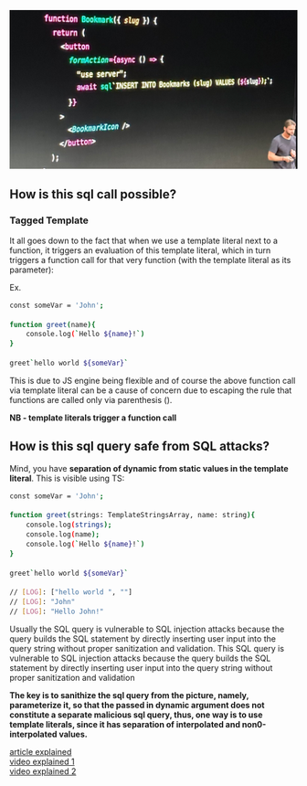 ![alt img](https://github.com/VasilGVasilev/InterviewPrep/blob/main/public/server-actions.png)

## How is this sql call possible?

### Tagged Template

It all goes down to the fact that when we use a template literal next to a function, it triggers an evaluation of this template literal, which in turn triggers a function call for that very function (with the template literal as its parameter):

Ex.

```sh
const someVar = 'John';

function greet(name){
    console.log(`Hello ${name}!`)
}

greet`hello world ${someVar}`

```

This is due to JS engine being flexible and of course the above function call via template literal can be a cause of concern due to escaping the rule that functions are called only via parenthesis ().

**NB - template literals trigger a function call**



## How is this sql query safe from SQL attacks?

Mind, you have **separation of dynamic from static values in the template literal**. This is visible using TS:

```sh
const someVar = 'John';

function greet(strings: TemplateStringsArray, name: string){
    console.log(strings);
    console.log(name);
    console.log(`Hello ${name}!`)
}

greet`hello world ${someVar}`

// [LOG]: ["hello world ", ""] 
// [LOG]: "John" 
// [LOG]: "Hello John!" 

```

Usually the SQL query is vulnerable to SQL injection attacks because the query builds the SQL statement by directly inserting user input into the query string without proper sanitization and validation.
This SQL query is vulnerable to SQL injection attacks because the query builds the SQL statement by directly inserting user input into the query string without proper sanitization and validation

**The key is to sanithize the sql query from the picture, namely, parameterize it, so that the passed in dynamic argument does not constitute a separate malicious sql query, thus, one way is to use template literals, since it has separation of interpolated and non0-interpolated values.**

[article explained](https://neon.tech/blog/sql-template-tags)
<br>
[video explained 1](https://www.youtube.com/watch?v=2Ggf45daK7k)
<br>
[video explained 2](https://www.tektutorialshub.com/typescript/typescript-tagged-templates/)